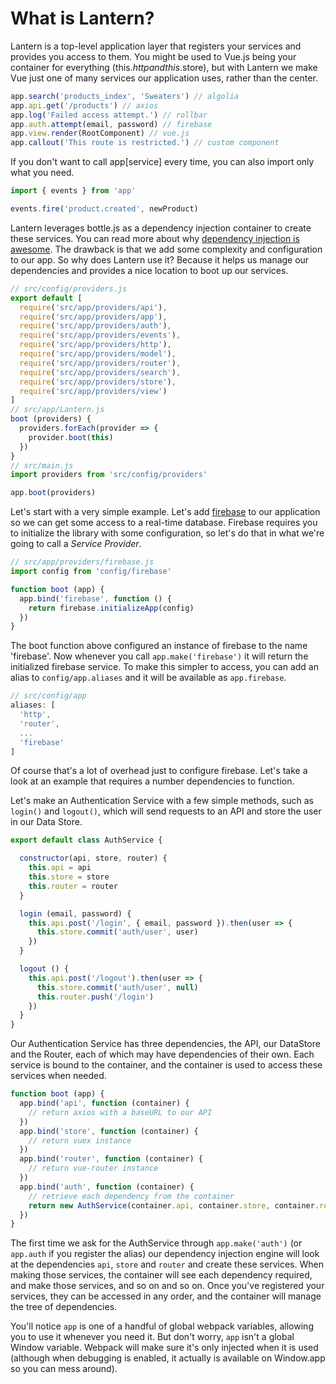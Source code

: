 # What is Lantern?

Lantern is a top-level application layer that registers your services and provides you access to them. You might be used to Vue.js being your container for everything (this.$http and this.$store), but with Lantern we make Vue just one of many services our application uses, rather than the center.

``` javascript
app.search('products_index', 'Sweaters') // algolia
app.api.get('/products') // axios
app.log('Failed access attempt.') // rollbar
app.auth.attempt(email, password) // firebase
app.view.render(RootComponent) // vue.js
app.callout('This route is restricted.') // custom component
```

If you don't want to call app[service] every time, you can also import only what you need.

``` javascript
import { events } from 'app'

events.fire('product.created', newProduct)
```

Lantern leverages bottle.js as a dependency injection container to create these services. You can read more about why [dependency injection is awesome](https://github.com/young-steveo/bottlejs). The drawback is that we add some complexity and configuration to our app. So why does Lantern use it? Because it helps us manage our dependencies and provides a nice location to boot up our services.

``` javascript
// src/config/providers.js
export default [
  require('src/app/providers/api'),
  require('src/app/providers/app'),
  require('src/app/providers/auth'),
  require('src/app/providers/events'),
  require('src/app/providers/http'),
  require('src/app/providers/model'),
  require('src/app/providers/router'),
  require('src/app/providers/search'),
  require('src/app/providers/store'),
  require('src/app/providers/view')
]
// src/app/Lantern.js
boot (providers) {
  providers.forEach(provider => {
    provider.boot(this)
  })
}
// src/main.js
import providers from 'src/config/providers'

app.boot(providers)
```

Let's start with a very simple example. Let's add [firebase](https://firebase.google.com/) to our application so we can get some access to a real-time database. Firebase requires you to initialize the library with some configuration, so let's do that in what we're going to call a *Service Provider*.

``` javascript
// src/app/providers/firebase.js
import config from 'config/firebase'

function boot (app) {
  app.bind('firebase', function () {
    return firebase.initializeApp(config)
  })
}
```

The boot function above configured an instance of firebase to the name 'firebase'. Now whenever you call `app.make('firebase')` it will return the initialized firebase service. To make this simpler to access, you can add an alias to `config/app.aliases` and it will be available as `app.firebase`.

``` javascript
// src/config/app
aliases: [
  'http',
  'router',
  ...
  'firebase'
]
```

Of course that's a lot of overhead just to configure firebase. Let's take a look at an example that requires a number dependencies to function.

Let's make an Authentication Service with a few simple methods, such as `login()` and `logout()`, which will send requests to an API and store the user in our Data Store.

``` javascript
export default class AuthService {

  constructor(api, store, router) {
    this.api = api
    this.store = store
    this.router = router
  }

  login (email, password) {
    this.api.post('/login', { email, password }).then(user => {
      this.store.commit('auth/user', user)
    })
  }

  logout () {
    this.api.post('/logout').then(user => {
      this.store.commit('auth/user', null)
      this.router.push('/login')
    })
  }
}
```

Our Authentication Service has three dependencies, the API, our DataStore and the Router, each of which may have dependencies of their own. Each service is bound to the container, and the container is used to access these services when needed.

``` javascript
function boot (app) {
  app.bind('api', function (container) {
    // return axios with a baseURL to our API
  })
  app.bind('store', function (container) {
    // return vuex instance
  })
  app.bind('router', function (container) {
    // return vue-router instance
  })
  app.bind('auth', function (container) {
    // retrieve each dependency from the container
    return new AuthService(container.api, container.store, container.router)
  })
}
````

The first time we ask for the AuthService through `app.make('auth')` (or `app.auth` if you register the alias) our dependency injection engine will look at the dependencies `api`, `store` and `router` and create these services. When making those services, the container will see each dependency required, and make those services, and so on and so on. Once you've registered your services, they can be accessed in any order, and the container will manage the tree of dependencies.

You'll notice `app` is one of a handful of global webpack variables, allowing you to use it whenever you need it. But don't worry, `app` isn't a global Window variable. Webpack will make sure it's only injected when it is used (although when debugging is enabled, it actually is available on Window.app so you can mess around).
